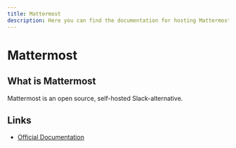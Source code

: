 ```yaml
---
title: Mattermost
description: Here you can find the documentation for hosting Mattermost with Coolify.
---
```


# Mattermost

<ZoomableImage src="/docs/images/services/mattermost.svg" />

## What is Mattermost

Mattermost is an open source, self-hosted Slack-alternative.

## Links

- [Official Documentation](https://docs.mattermost.com?utm_source=coolify.io)

